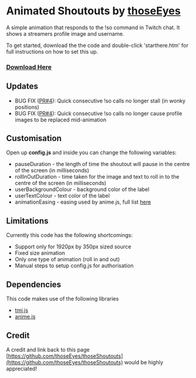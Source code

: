 # Animated Shoutouts by [thoseEyes](https://twitch.tv/thoseeyes) 
A simple animation that responds to the !so command in Twitch chat. It shows a streamers profile image and username.

To get started, download the the code and double-click 'starthere.htm' for full instructions on how to set this up.

### [Download Here](https://github.com/thoseEyes/thoseShoutouts/archive/main.zip)

## Updates
- BUG FIX ([PR#4](https://github.com/thoseEyes/thoseShoutouts/pull/4)): Quick consecutive !so calls no longer stall (in wonky positions)
- BUG FIX ([PR#4](https://github.com/thoseEyes/thoseShoutouts/pull/4)): Quick consecutive !so calls no longer cause profile images to be replaced mid-animation

## Customisation

Open up **config.js** and inside you can change the following variables:

- pauseDuration - the length of time the shoutout will pause in the centre of the screen (in milliseconds)
- rollInOutDuration - time taken for the image and text to roll in to the centre of the screen (in milliseconds)
- userBackgroundColour - background color of the label
- userTextColour - text color of the label
- animationEasing - easing used by anime.js, full list [here](https://animejs.com/documentation/#linearEasing)

## Limitations
Currently this code has the following shortcomings:

- Support only for 1920px by 350px sized source
- Fixed size animation
- Only one type of animation (roll in and out)
- Manual steps to setup config.js for authorisation

## Dependencies 
This code makes use of the following libraries

- [tmi.js](https://github.com/tmijs/tmi.js)
- [anime.js](https://github.com/juliangarnier/anime)


## Credit
A credit and link back to this page [https://github.com/thoseEyes/thoseShoutouts](https://github.com/thoseEyes/thoseShoutouts) would be highly appreciated!
